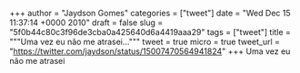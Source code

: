 
+++
author = "Jaydson Gomes"
categories = ["tweet"]
date = "Wed Dec 15 11:37:14 +0000 2010"
draft = false
slug = "5f0b44c80c3f96de3cba0a425640d6a4419aaa29"
tags = ["tweet"]
title = """Uma vez eu não me atrasei..."""
tweet = true
micro = true
tweet_url = "https://twitter.com/jaydson/status/15007470564941824"
+++
Uma vez eu não me atrasei
